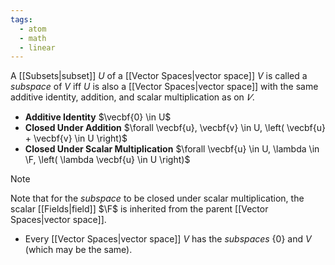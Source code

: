 ```yaml
---
tags:
  - atom
  - math
  - linear
---
```

A [[Subsets|subset]] $U$ of a [[Vector Spaces|vector space]] $V$ is called a *subspace* of $V$ iff $U$ is also a [[Vector Spaces|vector space]] with the same additive identity, addition, and scalar multiplication as on $𝑉$.
- **Additive Identity**
  $\vecbf{0} \in U$
- **Closed Under Addition**
  $\forall \vecbf{u}, \vecbf{v} \in U, \left( \vecbf{u} + \vecbf{v} \in U \right)$
- **Closed Under Scalar Multiplication**
  $\forall \vecbf{u} \in U, \lambda \in \F, \left( \lambda \vecbf{u} \in U \right)$

> [!note]
> Note that for the *subspace* to be closed under scalar multiplication, the scalar [[Fields|field]] $\F$ is inherited from the parent [[Vector Spaces|vector space]].

- Every [[Vector Spaces|vector space]] $V$ has the *subspaces* $\{0\}$ and $V$ (which may be the same).